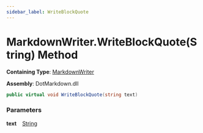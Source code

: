 ```yaml
---
sidebar_label: WriteBlockQuote
---
```


# MarkdownWriter\.WriteBlockQuote\(String\) Method

**Containing Type**: [MarkdownWriter](../index.md)

**Assembly**: DotMarkdown\.dll

```csharp
public virtual void WriteBlockQuote(string text)
```

### Parameters

**text** &ensp; [String](https://docs.microsoft.com/en-us/dotnet/api/system.string)